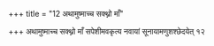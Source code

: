 +++
title = "12 अथामुष्माच्च सक्थ्नो माँ"

+++
अथामुष्माच्च सक्थ्नो माँ सपेशीमवकृत्य नवायां सूनायामणुशश्छेदयेत् १२